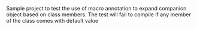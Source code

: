 Sample project to test the use of macro annotation to expand companion object based on class members.
The test will fail to compile if any member of the class comes with default value
